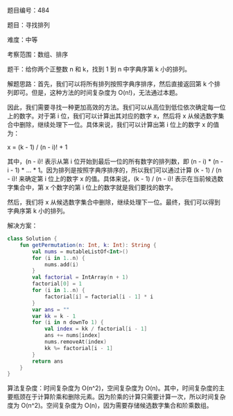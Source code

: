 题目编号：484

题目：寻找排列

难度：中等

考察范围：数组、排序

题干：给你两个正整数 n 和 k，找到 1 到 n 中字典序第 k 小的排列。

解题思路：首先，我们可以将所有排列按照字典序排序，然后直接返回第 k 个排列即可。但是，这种方法的时间复杂度为 O(n!)，无法通过本题。

因此，我们需要寻找一种更加高效的方法。我们可以从高位到低位依次确定每一位上的数字。对于第 i 位，我们可以计算出其对应的数字 x，然后将 x 从候选数字集合中删除，继续处理下一位。具体来说，我们可以计算出第 i 位上的数字 x 的值为：

x = (k - 1) / (n - i)! + 1

其中，(n - i)! 表示从第 i 位开始到最后一位的所有数字的排列数，即 (n - i) * (n - i - 1) * ... * 1。因为排列是按照字典序排序的，所以我们可以通过计算 (k - 1) / (n - i)! 来确定第 i 位上的数字 x 的值。具体来说，(k - 1) / (n - i)! 表示在当前候选数字集合中，第 x 个数字的第 i 位上的数字就是我们要找的数字。

然后，我们将 x 从候选数字集合中删除，继续处理下一位。最终，我们可以得到字典序第 k 小的排列。

解决方案：

```kotlin
class Solution {
    fun getPermutation(n: Int, k: Int): String {
        val nums = mutableListOf<Int>()
        for (i in 1..n) {
            nums.add(i)
        }
        val factorial = IntArray(n + 1)
        factorial[0] = 1
        for (i in 1..n) {
            factorial[i] = factorial[i - 1] * i
        }
        var ans = ""
        var kk = k - 1
        for (i in n downTo 1) {
            val index = kk / factorial[i - 1]
            ans += nums[index]
            nums.removeAt(index)
            kk %= factorial[i - 1]
        }
        return ans
    }
}
```

算法复杂度：时间复杂度为 O(n^2)，空间复杂度为 O(n)。其中，时间复杂度的主要瓶颈在于计算阶乘和删除元素。因为阶乘的计算只需要计算一次，所以时间复杂度为 O(n^2)。空间复杂度为 O(n)，因为需要存储候选数字集合和阶乘数组。